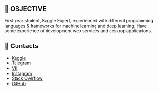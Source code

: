 ## 🌇 OBJECTIVE

First year student, Kaggle Expert, experienced with different programming languages & frameworks for machine
learning and deep learning. Have some experience of development web services and desktop applications.

## 🌆 Contacts
* [Kaggle](https://www.kaggle.com/lildatascientist)
* [Telegram](https://telegram.me/LilDataScientist)
* [VK](https://vk.com/lildatascientist)
* [Instagram](https://www.instagram.com/lildatascientist)
* [Stack Overflow](https://stackoverflow.com/users/11678336/lil-data-scientist)
* [GitHub](https://github.com/LilDataScientist)

